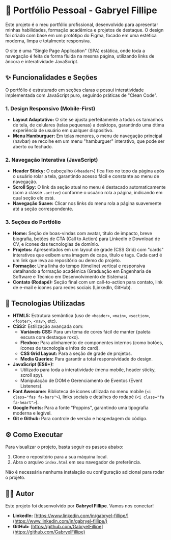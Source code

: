 # 💼 Portfólio Pessoal - Gabryel Fillipe

Este projeto é o meu portfólio profissional, desenvolvido para apresentar minhas habilidades, formação acadêmica e projetos de destaque. O design foi criado com base em um protótipo do Figma, focado em uma estética moderna, limpa e totalmente responsiva.

O site é uma "Single Page Application" (SPA) estática, onde toda a navegação é feita de forma fluida na mesma página, utilizando links de âncora e interatividade JavaScript.

## ✨ Funcionalidades e Seções

O portfólio é estruturado em seções claras e possui interatividade implementada com JavaScript puro, seguindo práticas de "Clean Code".

### 1. Design Responsivo (Mobile-First)

* **Layout Adaptativo:** O site se ajusta perfeitamente a todos os tamanhos de tela, de celulares (telas pequenas) a desktops, garantindo uma ótima experiência de usuário em qualquer dispositivo.
* **Menu Hamburguer:** Em telas menores, o menu de navegação principal (navbar) se recolhe em um menu "hamburguer" interativo, que pode ser aberto ou fechado.

### 2. Navegação Interativa (JavaScript)

* **Header Sticky:** O cabeçalho (`<header>`) fica fixo no topo da página após o usuário rolar a tela, garantindo acesso fácil e constante ao menu de navegação.
* **Scroll Spy:** O link da seção atual no menu é destacado automaticamente (com a classe `.active`) conforme o usuário rola a página, indicando em qual seção ele está.
* **Navegação Suave:** Clicar nos links do menu rola a página suavemente até a seção correspondente.

### 3. Seções do Portfólio

* **Home:** Seção de boas-vindas com avatar, título de impacto, breve biografia, botões de CTA (Call to Action) para LinkedIn e Download de CV, e ícones das tecnologias de domínio.
* **Projetos:** Apresentados em um layout de grade (CSS Grid) com "cards" interativos que exibem uma imagem de capa, título e tags. Cada card é um link que leva ao repositório ou demo do projeto.
* **Formação:** Uma linha do tempo (timeline) vertical e responsiva detalhando a formação acadêmica (Graduação em Engenharia de Software e Técnico em Desenvolvimento de Sistemas).
* **Contato (Rodapé):** Seção final com um call-to-action para contato, link de e-mail e ícones para redes sociais (LinkedIn, GitHub).

## 🚀 Tecnologias Utilizadas

* **HTML5:** Estrutura semântica (uso de `<header>`, `<main>`, `<section>`, `<footer>`, `<nav>`, etc).
* **CSS3:** Estilização avançada com:
    * **Variáveis CSS:** Para um tema de cores fácil de manter (paleta escura com destaque roxo).
    * **Flexbox:** Para alinhamento de componentes internos (como botões, ícones de tecnologia e infos do card).
    * **CSS Grid Layout:** Para a seção de grade de projetos.
    * **Media Queries:** Para garantir a total responsividade do design.
* **JavaScript (ES6+):**
    * Utilizado para toda a interatividade (menu mobile, header sticky, scroll spy).
    * Manipulação de DOM e Gerenciamento de Eventos (Event Listeners).
* **Font Awesome:** Biblioteca de ícones utilizada no menu mobile (`<i class="fas fa-bars">`), links sociais e detalhes do rodapé (`<i class="fa fa-heart">`).
* **Google Fonts:** Para a fonte "Poppins", garantindo uma tipografia moderna e legível.
* **Git e Github:** Para controle de versão e hospedagem do código.

## ⚙️ Como Executar

Para visualizar o projeto, basta seguir os passos abaixo:

1.  Clone o repositório para a sua máquina local.
2.  Abra o arquivo `index.html` em seu navegador de preferência.

Não é necessária nenhuma instalação ou configuração adicional para rodar o projeto.

## 👨‍💻 Autor

Este projeto foi desenvolvido por **Gabryel Fillipe**. Vamos nos conectar!

* **LinkedIn:** [https://www.linkedin.com/in/gabryel-fillipe/](https://www.linkedin.com/in/gabryel-fillipe/)
* **GitHub:** [https://github.com/GabryelFillipe](https://github.com/GabryelFillipe)